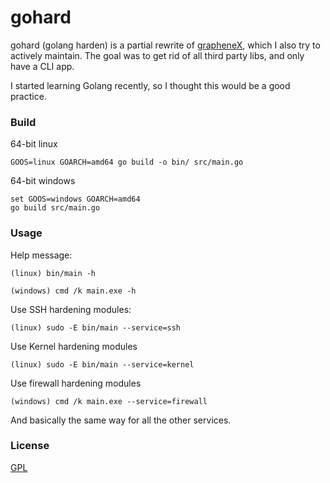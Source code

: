 # gohard

gohard (golang harden) is a partial rewrite of [grapheneX](https://github.com/grapheneX/grapheneX), which I also try to actively maintain.
The goal was to get rid of all third party libs, and only have a CLI app.

I started learning Golang recently, so I thought this would be a good practice.

### Build

64-bit linux
```commandline
GOOS=linux GOARCH=amd64 go build -o bin/ src/main.go
```

64-bit windows
```commandline
set GOOS=windows GOARCH=amd64
go build src/main.go
```

### Usage

Help message:
```commandline
(linux) bin/main -h
```

```commandline
(windows) cmd /k main.exe -h
```

Use SSH hardening modules:
```commandline
(linux) sudo -E bin/main --service=ssh
```

Use Kernel hardening modules
```commandline
(linux) sudo -E bin/main --service=kernel
```

Use firewall hardening modules
```commandline
(windows) cmd /k main.exe --service=firewall
```

And basically the same way for all the other services.

### License

[GPL](LICENSE)
